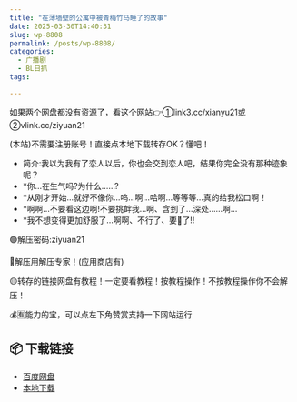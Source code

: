 ```yaml
---
title: "在薄墙壁的公寓中被青梅竹马睡了的故事"
date: 2025-03-30T14:40:31
slug: wp-8808
permalink: /posts/wp-8808/
categories:
  - 广播剧
  - BL日抓
tags:

---
```


如果两个网盘都没有资源了，看这个网站👉①link3.cc/xianyu21或②vlink.cc/ziyuan21

(本站)不需要注册账号！直接点本地下载转存OK？懂吧！

*   简介:我以为我有了恋人以后，你也会交到恋人吧，结果你完全没有那种迹象呢？
*   \*你…在生气吗?为什么……?
*   \*从刚才开始…就好不像你…呜…啊…哈啊…等等等…真的给我松口啊！
*   \*啊啊…不要看这边啊!不要挑衅我…啊、含到了…深处……啊…
*   \*我不想变得更加舒服了…啊啊、不行了、要🐍了!!

🟢解压密码:ziyuan21

🔵解压用解压专家！(应用商店有)

🟡转存的链接网盘有教程！一定要看教程！按教程操作！不按教程操作你不会解压！

💰🈶能力的宝，可以点左下角赞赏支持一下网站运行

## 📦 下载链接
- [百度网盘](https://blziyuan21.com/pay-download/8808?key=1e49665b3a&down_id=0)
- [本地下载](https://blziyuan21.com/pay-download/8808?key=1e49665b3a&down_id=1)

